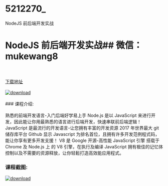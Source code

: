 # 5212270_
NodeJS 前后端开发实战
# NodeJS 前后端开发实战## 微信：mukewang8
<br/></br>[下载地址](http://www.36tz.cn/article/5212270 "下载地址")
<br/></br>[![download](http://36tz.cn/muke_img/2020_04_12345-8-300x169.jpg "下载地址")](http://www.36tz.cn/article/5212270 "下载地址")
<br/></br>### 课程介绍:<br/></br>熟悉的前端开发语言-入门后端好学易上手
Node.js 是以 JavaScript 来进行开发，因此能让你用最熟悉的语言进行后端开发，快速串联前后端逻辑！
JavaScript 是最流行的开发语言-让您拥有丰富的开发资源
2017 年世界最大 git 储存库平台 Github 显示 Javascript 为排名首位，且拥有许多开发范例程式码，能让你享有更多开发支援！
V8 是 Google 开源-高性能 JavaScript 引擎
搭载于 Chrome 及 Node.js 上 的 V8 引擎，在执行及编译 JavaScript 拥有极佳的记忆体控制以及不需要的资源释放，让你轻鬆打造高效能应用程式。

### 课程截图:
[![download](http://36tz.cn/muke_img/2020_04_1-117.png "下载地址")](http://www.36tz.cn/article/5212270 "下载地址")
